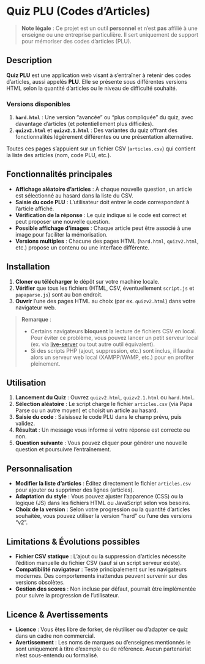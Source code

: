 # Quiz PLU (Codes d’Articles)

> **Note légale** : Ce projet est un outil **personnel** et n’est **pas** affilié à une enseigne ou une entreprise particulière. Il sert uniquement de support pour mémoriser des codes d’articles (PLU).

## Description

**Quiz PLU** est une application web visant à s’entraîner à retenir des codes d’articles, aussi appelés **PLU**. Elle se présente sous différentes versions HTML selon la quantité d’articles ou le niveau de difficulté souhaité.

### Versions disponibles

1. **`hard.html`** : Une version “avancée” ou “plus compliquée” du quiz, avec davantage d’articles (et potentiellement plus difficiles).  
2. **`quizv2.html`** et **`quizv2.1.html`** : Des variantes du quiz offrant des fonctionnalités légèrement différentes ou une présentation alternative.  

Toutes ces pages s’appuient sur un fichier CSV (`articles.csv`) qui contient la liste des articles (nom, code PLU, etc.).

## Fonctionnalités principales

- **Affichage aléatoire d’articles** : À chaque nouvelle question, un article est sélectionné au hasard dans la liste du CSV.  
- **Saisie du code PLU** : L’utilisateur doit entrer le code correspondant à l’article affiché.  
- **Vérification de la réponse** : Le quiz indique si le code est correct et peut proposer une nouvelle question.  
- **Possible affichage d’images** : Chaque article peut être associé à une image pour faciliter la mémorisation.  
- **Versions multiples** : Chacune des pages HTML (`hard.html`, `quizv2.html`, etc.) propose un contenu ou une interface différente.

## Installation

1. **Cloner ou télécharger** le dépôt sur votre machine locale.  
2. **Vérifier** que tous les fichiers (HTML, CSV, éventuellement `script.js` et `papaparse.js`) sont au bon endroit.  
3. **Ouvrir** l’une des pages HTML au choix (par ex. `quizv2.html`) dans votre navigateur web.  

> **Remarque** :  
> - Certains navigateurs **bloquent** la lecture de fichiers CSV en local. Pour éviter ce problème, vous pouvez lancer un petit serveur local (ex. via [live-server](https://www.npmjs.com/package/live-server) ou tout autre outil équivalent).  
> - Si des scripts PHP (ajout, suppression, etc.) sont inclus, il faudra alors un serveur web local (XAMPP/WAMP, etc.) pour en profiter pleinement.

## Utilisation

1. **Lancement du Quiz** : Ouvrez `quizv2.html`, `quizv2.1.html` ou `hard.html`.  
2. **Sélection aléatoire** : Le script charge le fichier `articles.csv` (via Papa Parse ou un autre moyen) et choisit un article au hasard.  
3. **Saisie du code** : Saisissez le code PLU dans le champ prévu, puis validez.  
4. **Résultat** : Un message vous informe si votre réponse est correcte ou non.  
5. **Question suivante** : Vous pouvez cliquer pour générer une nouvelle question et poursuivre l’entraînement.

## Personnalisation

- **Modifier la liste d’articles** : Éditez directement le fichier `articles.csv` pour ajouter ou supprimer des lignes (articles).  
- **Adaptation du style** : Vous pouvez ajuster l’apparence (CSS) ou la logique (JS) dans les fichiers HTML ou JavaScript selon vos besoins.  
- **Choix de la version** : Selon votre progression ou la quantité d’articles souhaitée, vous pouvez utiliser la version “hard” ou l’une des versions “v2”.

## Limitations & Évolutions possibles

- **Fichier CSV statique** : L’ajout ou la suppression d’articles nécessite l’édition manuelle du fichier CSV (sauf si un script serveur existe).  
- **Compatibilité navigateur** : Testé principalement sur les navigateurs modernes. Des comportements inattendus peuvent survenir sur des versions obsolètes.  
- **Gestion des scores** : Non incluse par défaut, pourrait être implémentée pour suivre la progression de l’utilisateur.

## Licence & Avertissements

- **Licence** : Vous êtes libre de forker, de réutiliser ou d’adapter ce quiz dans un cadre non commercial.  
- **Avertissement** : Les noms de marques ou d’enseignes mentionnés le sont uniquement à titre d’exemple ou de référence. Aucun partenariat n’est sous-entendu ou formalisé.
